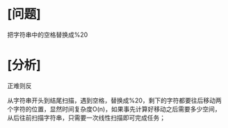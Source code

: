 # [问题]

把字符串中的空格替换成%20

# [分析]

正难则反

从字符串开头到结尾扫描，遇到空格，替换成%20，剩下的字符都要往后移动两个字符的位置，显然时间复杂度O(n)，如果事先计算好移动之后需要多少空间，从后往前扫描字符串，只需要一次线性扫描即可完成任务；

